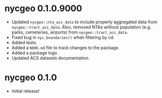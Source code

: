 # nycgeo 0.1.0.9000

* Updated `nycgeo::nta_acs_data` to include properly aggregated data from `nycgeo::tract_acs_data`. Also, removed NTAs without population (e.g. parks, cemeteries, airports) from `nycgeo::tract_acs_data`.
* Fixed bug in `nyc_boundaries()` when filtering by cd.
* Added tests.
* Added a `NEWS.md` file to track changes to the package.
* Added a package logo.
* Updated ACS datasets documentation.

# nycgeo 0.1.0

* Initial release!
